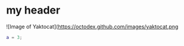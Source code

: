 # my header
![Image of Yaktocat](https://octodex.github.com/images/yaktocat.png
```matlab
a = 3;
```
